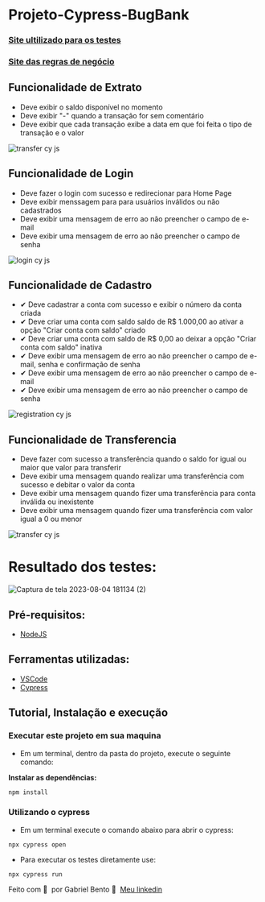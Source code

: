 <h1>Projeto-Cypress-BugBank</h1>


### [Site ultilizado para os testes](https://bugbank.netlify.app/)

### [Site das regras de negócio](https://bugbank.netlify.app/requirements)

## Funcionalidade de Extrato
- Deve exibir o saldo disponível no momento
- Deve exibir "-" quando a transação for sem comentário
- Deve exibir que cada transação exibe a data em que foi feita o tipo de transação e o valor
  
![transfer cy js](https://github.com/GabrielBento299/Projeto-Cypress-BugBank/assets/86307663/90354cd3-5ef9-4c5f-9450-272a2a13e009)

## Funcionalidade de Login
- Deve fazer o login com sucesso e redirecionar para Home Page
- Deve exibir menssagem para para usuários inválidos ou não cadastrados
- Deve exibir uma mensagem de erro ao não preencher o campo de e-mail
- Deve exibir uma mensagem de erro ao não preencher o campo de senha

![login cy js](https://github.com/GabrielBento299/Projeto-Cypress-BugBank/assets/86307663/2a8e820d-f0cf-423d-929f-df652ab1bef0)

## Funcionalidade de Cadastro
- ✔ Deve cadastrar a conta com sucesso e exibir o número da conta criada
- ✔ Deve criar uma conta com saldo saldo de R$ 1.000,00 ao ativar a opção "Criar conta com saldo" criado
- ✔ Deve criar uma conta com saldo de R$ 0,00 ao deixar a opção "Criar conta com saldo" inativa
- ✔ Deve exibir uma mensagem de erro ao não preencher o campo de e-mail, senha e confirmação de senha
- ✔ Deve exibir uma mensagem de erro ao não preencher o campo de e-mail
- ✔ Deve exibir uma mensagem de erro ao não preencher o campo de senha
  
![registration cy js](https://github.com/GabrielBento299/Projeto-Cypress-BugBank/assets/86307663/43f1c5ea-5577-41f3-ae0c-b8905409387b)

## Funcionalidade de Transferencia
- Deve fazer com sucesso a transferência quando o saldo for igual ou maior que valor para transferir
- Deve exibir uma mensagem quando realizar uma transferência com sucesso e debitar o valor da conta
- Deve exibir uma mensagem quando fizer uma transferência para conta inválida ou inexistente
- Deve exibir uma mensagem quando fizer uma transferência com valor igual a 0 ou menor

![transfer cy js](https://github.com/GabrielBento299/Projeto-Cypress-BugBank/assets/86307663/93fe56f4-be5e-40e9-b533-aa6a94af1bfa)

# Resultado dos testes:
![Captura de tela 2023-08-04 181134 (2)](https://github.com/GabrielBento299/Projeto-Cypress-BugBank/assets/86307663/8de3f37b-4830-402e-a3ed-a3e458c9b0d3)


## Pré-requisitos:
- [NodeJS](https://nodejs.org/en/download/ "NodeJS")

## Ferramentas utilizadas:
- [VSCode](https://code.visualstudio.com/ "VSCode")
- [Cypress](https://www.npmjs.com/package/cypress "Cypress")
#####

## Tutorial, Instalação e execução

### Executar este projeto em sua maquina

* Em um terminal, dentro da pasta do projeto, execute o seguinte comando:

**Instalar as dependências:**  
```
npm install
```

### Utilizando o cypress

* Em um terminal execute o comando abaixo para abrir o cypress:
```
npx cypress open 
```

* Para executar os testes diretamente use:
```
npx cypress run 
```

Feito com 💜 &nbsp;por Gabriel Bento 👋 &nbsp;[Meu linkedin](https://www.linkedin.com/in/santosgabriel299/)
